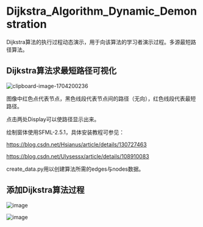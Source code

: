 # Dijkstra_Algorithm_Dynamic_Demonstration
Dijkstra算法的执行过程动态演示，用于向该算法的学习者演示过程。多源最短路径算法。

## Dijkstra算法求最短路径可视化

![clipboard-image-1704200236](https://github.com/ZhangAilan/Dijkstra_Algorithm_Dynamic_Demonstration/assets/123959805/f150733b-ccf1-4366-a16c-df68e1e69fd5)

图像中红色点代表节点，黑色线段代表节点间的路径（无向），红色线段代表最短路径。

点击两处Display可以使路径显示出来。

绘制窗体使用SFML-2.5.1，具体安装教程可参见：

https://blog.csdn.net/Hsianus/article/details/130727463

https://blog.csdn.net/Ulysessx/article/details/108910083

create_data.py用以创建算法所需的edges与nodes数据。

## 添加Dijkstra算法过程

![image](https://github.com/ZhangAilan/Dijkstra_Algorithm_Dynamic_Demonstration/assets/123959805/52223eb5-fa2b-43bd-8f2f-bda6fa30218e)

![image](https://github.com/ZhangAilan/Dijkstra_Algorithm_Dynamic_Demonstration/assets/123959805/4e967243-8368-478a-97b3-26b807df9eef)


